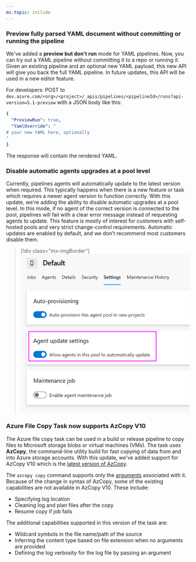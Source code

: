 ```yaml
---
ms.topic: include
---
```


### Preview fully parsed YAML document without committing or running the pipeline

We've added a **preview but don't run** mode for YAML pipelines. Now, you can try out a YAML pipeline without committing it to a repo or running it. Given an existing pipeline and an optional new YAML payload, this new API will give you back the full YAML pipeline. In future updates, this API will be used in a new editor feature. 

For developers: POST to `dev.azure.com/<org>/<project>/_apis/pipelines/<pipelineId>/runs?api-version=5.1-preview` with a JSON body like this:
```yaml
{
  "PreviewRun": true,
  "YamlOverride": "
# your new YAML here, optionally
"
}
```
The response will contain the rendered YAML.

### Disable automatic agents upgrades at a pool level

Currently, pipelines agents will automatically update to the latest version when required. This typically happens when there is a new feature or task which requires a newer agent version to function correctly. With this update, we're adding the ability to disable automatic upgrades at a pool level. In this mode, if no agent of the correct version is connected to the pool, pipelines will fail with a clear error message instead of requesting agents to update. This feature is mostly of interest for customers with self-hosted pools and very strict change-control requirements. Automatic updates are enabled by default, and we don’t recommend most customers disable them.

> [!div class="mx-imgBorder"]
> ![Disable automatic agents upgrades at a pool level.](../../media/165_02.png)

### Azure File Copy Task now supports AzCopy V10

The Azure file copy task can be used in a build or release pipeline to copy files to Microsoft storage blobs or virtual machines (VMs). The task uses **AzCopy**, the command-line utility build for fast copying of data from and into Azure storage accounts. With this update, we've added support for AzCopy V10 which is the [latest version of AzCopy](/azure/storage/common/storage-use-azcopy-v10).

The `azcopy copy` command supports only the [arguments](/azure/storage/common/storage-ref-azcopy-copy?toc=%2fazure%2fstorage%2fblobs%2ftoc.json#options) associated with it. Because of the change in syntax of AzCopy, some of the existing capabilities are not available in AzCopy V10. These include:

  * Specifying log location
  * Cleaning log and plan files after the copy
  * Resume copy if job fails

The additional capabilities supported in this version of the task are:

  * Wildcard symbols in the file name/path of the source
  * Inferring the content type based on file extension when no arguments are provided
  * Defining the log verbosity for the log file by passing an argument